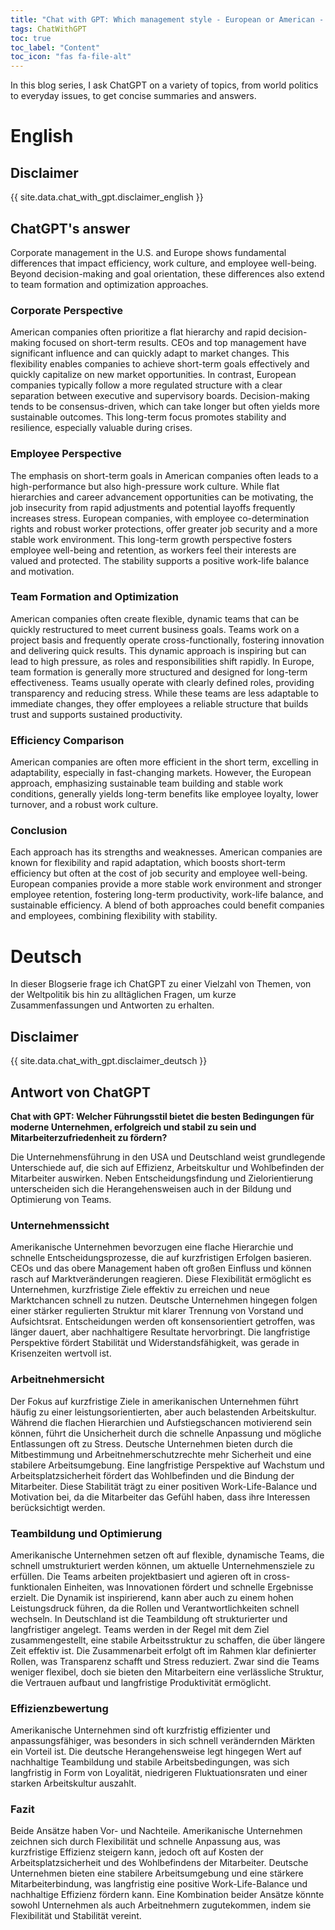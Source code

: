 ```yaml
---
title: "Chat with GPT: Which management style - European or American - provides better conditions for achieving success, stability, and employee satisfaction?"
tags: ChatWithGPT
toc: true
toc_label: "Content"
toc_icon: "fas fa-file-alt"
---
```


In this blog series, I ask ChatGPT on a variety of topics, from world politics to everyday issues, to get concise summaries and answers.

# English

## Disclaimer
{{ site.data.chat_with_gpt.disclaimer_english }}


## ChatGPT's answer
Corporate management in the U.S. and Europe shows fundamental differences that impact efficiency, work culture, and employee well-being. Beyond decision-making and goal orientation, these differences also extend to team formation and optimization approaches.


### Corporate Perspective
American companies often prioritize a flat hierarchy and rapid decision-making focused on short-term results. CEOs and top management have significant influence and can quickly adapt to market changes. This flexibility enables companies to achieve short-term goals effectively and quickly capitalize on new market opportunities. In contrast, European companies typically follow a more regulated structure with a clear separation between executive and supervisory boards. Decision-making tends to be consensus-driven, which can take longer but often yields more sustainable outcomes. This long-term focus promotes stability and resilience, especially valuable during crises.


### Employee Perspective
The emphasis on short-term goals in American companies often leads to a high-performance but also high-pressure work culture. While flat hierarchies and career advancement opportunities can be motivating, the job insecurity from rapid adjustments and potential layoffs frequently increases stress. European companies, with employee co-determination rights and robust worker protections, offer greater job security and a more stable work environment. This long-term growth perspective fosters employee well-being and retention, as workers feel their interests are valued and protected. The stability supports a positive work-life balance and motivation.


### Team Formation and Optimization
American companies often create flexible, dynamic teams that can be quickly restructured to meet current business goals. Teams work on a project basis and frequently operate cross-functionally, fostering innovation and delivering quick results. This dynamic approach is inspiring but can lead to high pressure, as roles and responsibilities shift rapidly. In Europe, team formation is generally more structured and designed for long-term effectiveness. Teams usually operate with clearly defined roles, providing transparency and reducing stress. While these teams are less adaptable to immediate changes, they offer employees a reliable structure that builds trust and supports sustained productivity.


### Efficiency Comparison
American companies are often more efficient in the short term, excelling in adaptability, especially in fast-changing markets. However, the European approach, emphasizing sustainable team building and stable work conditions, generally yields long-term benefits like employee loyalty, lower turnover, and a robust work culture.


### Conclusion
Each approach has its strengths and weaknesses. American companies are known for flexibility and rapid adaptation, which boosts short-term efficiency but often at the cost of job security and employee well-being. European companies provide a more stable work environment and stronger employee retention, fostering long-term productivity, work-life balance, and sustainable efficiency. A blend of both approaches could benefit companies and employees, combining flexibility with stability.


# Deutsch
In dieser Blogserie frage ich ChatGPT zu einer Vielzahl von Themen, von der Weltpolitik bis hin zu alltäglichen Fragen, um kurze Zusammenfassungen und Antworten zu erhalten.


## Disclaimer
{{ site.data.chat_with_gpt.disclaimer_deutsch }}


## Antwort von ChatGPT

**Chat with GPT: Welcher Führungsstil bietet die besten Bedingungen für moderne Unternehmen, erfolgreich und stabil zu sein und Mitarbeiterzufriedenheit zu fördern?**

Die Unternehmensführung in den USA und Deutschland weist grundlegende Unterschiede auf, die sich auf Effizienz, Arbeitskultur und Wohlbefinden der Mitarbeiter auswirken. Neben Entscheidungsfindung und Zielorientierung unterscheiden sich die Herangehensweisen auch in der Bildung und Optimierung von Teams.


### Unternehmenssicht
Amerikanische Unternehmen bevorzugen eine flache Hierarchie und schnelle Entscheidungsprozesse, die auf kurzfristigen Erfolgen basieren. CEOs und das obere Management haben oft großen Einfluss und können rasch auf Marktveränderungen reagieren. Diese Flexibilität ermöglicht es Unternehmen, kurzfristige Ziele effektiv zu erreichen und neue Marktchancen schnell zu nutzen. Deutsche Unternehmen hingegen folgen einer stärker regulierten Struktur mit klarer Trennung von Vorstand und Aufsichtsrat. Entscheidungen werden oft konsensorientiert getroffen, was länger dauert, aber nachhaltigere Resultate hervorbringt. Die langfristige Perspektive fördert Stabilität und Widerstandsfähigkeit, was gerade in Krisenzeiten wertvoll ist.


### Arbeitnehmersicht
Der Fokus auf kurzfristige Ziele in amerikanischen Unternehmen führt häufig zu einer leistungsorientierten, aber auch belastenden Arbeitskultur. Während die flachen Hierarchien und Aufstiegschancen motivierend sein können, führt die Unsicherheit durch die schnelle Anpassung und mögliche Entlassungen oft zu Stress. Deutsche Unternehmen bieten durch die Mitbestimmung und Arbeitnehmerschutzrechte mehr Sicherheit und eine stabilere Arbeitsumgebung. Eine langfristige Perspektive auf Wachstum und Arbeitsplatzsicherheit fördert das Wohlbefinden und die Bindung der Mitarbeiter. Diese Stabilität trägt zu einer positiven Work-Life-Balance und Motivation bei, da die Mitarbeiter das Gefühl haben, dass ihre Interessen berücksichtigt werden.


### Teambildung und Optimierung
Amerikanische Unternehmen setzen oft auf flexible, dynamische Teams, die schnell umstrukturiert werden können, um aktuelle Unternehmensziele zu erfüllen. Die Teams arbeiten projektbasiert und agieren oft in cross-funktionalen Einheiten, was Innovationen fördert und schnelle Ergebnisse erzielt. Die Dynamik ist inspirierend, kann aber auch zu einem hohen Leistungsdruck führen, da die Rollen und Verantwortlichkeiten schnell wechseln. In Deutschland ist die Teambildung oft strukturierter und langfristiger angelegt. Teams werden in der Regel mit dem Ziel zusammengestellt, eine stabile Arbeitsstruktur zu schaffen, die über längere Zeit effektiv ist. Die Zusammenarbeit erfolgt oft im Rahmen klar definierter Rollen, was Transparenz schafft und Stress reduziert. Zwar sind die Teams weniger flexibel, doch sie bieten den Mitarbeitern eine verlässliche Struktur, die Vertrauen aufbaut und langfristige Produktivität ermöglicht.


### Effizienzbewertung
Amerikanische Unternehmen sind oft kurzfristig effizienter und anpassungsfähiger, was besonders in sich schnell verändernden Märkten ein Vorteil ist. Die deutsche Herangehensweise legt hingegen Wert auf nachhaltige Teambildung und stabile Arbeitsbedingungen, was sich langfristig in Form von Loyalität, niedrigeren Fluktuationsraten und einer starken Arbeitskultur auszahlt.


### Fazit
Beide Ansätze haben Vor- und Nachteile. Amerikanische Unternehmen zeichnen sich durch Flexibilität und schnelle Anpassung aus, was kurzfristige Effizienz steigern kann, jedoch oft auf Kosten der Arbeitsplatzsicherheit und des Wohlbefindens der Mitarbeiter. Deutsche Unternehmen bieten eine stabilere Arbeitsumgebung und eine stärkere Mitarbeiterbindung, was langfristig eine positive Work-Life-Balance und nachhaltige Effizienz fördern kann. Eine Kombination beider Ansätze könnte sowohl Unternehmen als auch Arbeitnehmern zugutekommen, indem sie Flexibilität und Stabilität vereint.
